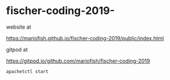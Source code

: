 # fischer-coding-2019-

website at

https://mariofish.github.io/fischer-coding-2019/public/index.html

gitpod at 

https://gitpod.io/github.com/mariofish/fischer-coding-2019

```
apachetctl start

```
